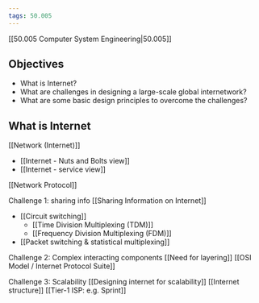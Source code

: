 ```yaml
---
tags: 50.005
---
```

[[50.005 Computer System Engineering|50.005]]

## Objectives
- What is Internet?
- What are challenges in designing a large-scale global internetwork?
- What are some basic design principles to overcome the challenges?

## What is Internet
[[Network (Internet)]]
- [[Internet - Nuts and Bolts view]]
- [[Internet - service view]]

[[Network Protocol]]

Challenge 1: sharing info
[[Sharing Information on Internet]]
- [[Circuit switching]]
	- [[Time Division Multiplexing (TDM)]]
	- [[Frequency Division Multiplexing (FDM)]]
- [[Packet switching & statistical multiplexing]]

Challenge 2: Complex interacting components
[[Need for layering]]
[[OSI Model / Internet Protocol Suite]]

Challenge 3: Scalability
[[Designing internet for scalability]]
[[Internet structure]]
[[Tier-1 ISP: e.g. Sprint]]
